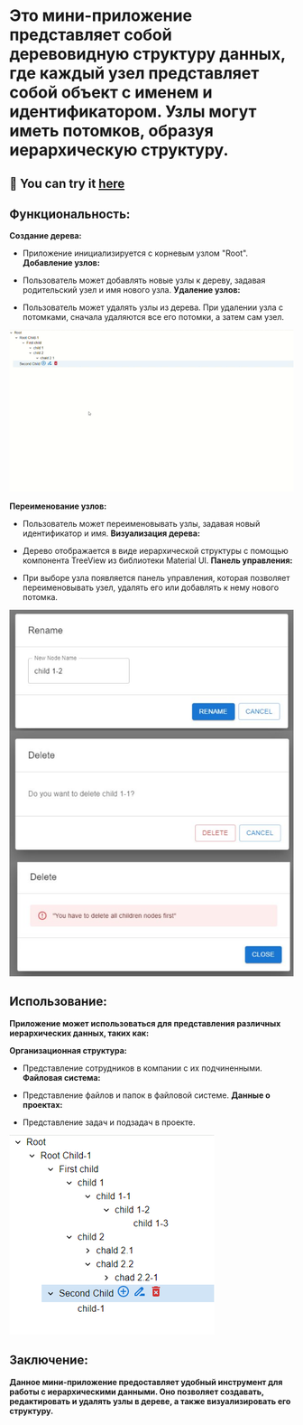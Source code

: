 # Это мини-приложение представляет собой деревовидную структуру данных, где каждый узел представляет собой объект с именем и идентификатором. Узлы могут иметь потомков, образуя иерархическую структуру.

## :link: You can try it [here](https://tree-node-app.vercel.app)

## Функциональность:

**Создание дерева:** 

- Приложение инициализируется с корневым узлом "Root".
**Добавление узлов:**
  
- Пользователь может добавлять новые узлы к дереву, задавая родительский узел и имя нового узла.
**Удаление узлов:**
  
- Пользователь может удалять узлы из дерева. При удалении узла с потомками, сначала удаляются все его потомки, а затем сам узел.

![img](src/assets/tree-3.gif)

**Переименование узлов:**

- Пользователь может переименовывать узлы, задавая новый идентификатор и имя.
**Визуализация дерева:**
  
- Дерево отображается в виде иерархической структуры с помощью компонента TreeView из библиотеки Material UI.
**Панель управления:**
  
- При выборе узла появляется панель управления, которая позволяет переименовывать узел, удалять его или добавлять к нему нового потомка.

![img](src/assets/tree-2.jpg)

## Использование:

**Приложение может использоваться для представления различных иерархических данных, таких как:**

**Организационная структура:**

- Представление сотрудников в компании с их подчиненными.
**Файловая система:**
  
- Представление файлов и папок в файловой системе.
**Данные о проектах:**
  
- Представление задач и подзадач в проекте.

![иерархия](src/assets/tree-1.png)

## Заключение:

**Данное мини-приложение предоставляет удобный инструмент для работы с иерархическими данными.
Оно позволяет создавать, редактировать и удалять узлы в дереве, а также визуализировать его структуру.**
